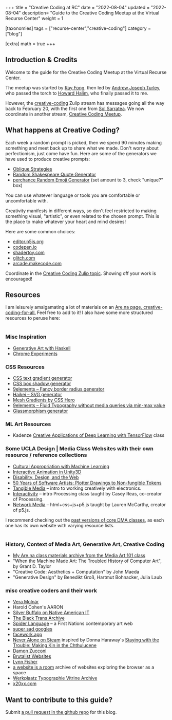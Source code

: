 +++
title = "Creative Coding at RC"
date = "2022-08-04"
updated = "2022-08-04"
description= "Guide to the Creative Coding Meetup at the Virtual Recurse Center"
weight = 1

[taxonomies]
tags = ["recurse-center","creative-coding"]
category = ["blog"]

[extra]
math = true
+++
## Introduction & Credits

Welcome to the guide for the Creative Coding Meetup at the Virtual Recurse Center.
<!--more-->
The meetup was started by [Ray Fong](http://rfong.github.io/), then led by [Andrew Joseph Turley](https://github.com/aturley), who passed the torch to [Howard Halim](https://github.com/Plasma-Vortex), who finally passed it to me.

However, the [creative-coding](https://recurse.zulipchat.com/#narrow/stream/224779-creative-coding) Zulip stream has messages going all the way back to February 20, with the first one from [Sol Sarratea](https://solsarratea.world/). We now coordinate in another stream, [Creative Coding Meetup](https://recurse.zulipchat.com/#narrow/stream/19042-397-Bridge/topic/Creative.20Coding.20Meetup).

## What happens at Creative Coding?

Each week a random prompt is picked, then we spend 90 minutes making something and meet back up to share what we made. Don't worry about perfectionism, just come have fun.
Here are some of the generators we have used to produce creative prompts:

- [Oblique Strategies](http://stoney.sb.org/eno/oblique.html)
- [Random Shakespeare Quote Generator](https://codepen.io/jacob4/full/EVqeWM)
- [perchance Random Emoji Generator](https://perchance.org/emoji) (set amount to 3, check "unique?" box)

You can use whatever language or tools you are comfortable or uncomfortable with.

Creativity manifests in different ways, so don't feel restricted to making something visual, "artistic", or even related to the chosen prompt. This is the place to make whatever your heart and mind desires!

Here are some common choices:

- [editor.p5js.org](https://editor.p5js.org/)
- [codepen.io](https://codepen.io/)
- [shadertoy.com](https://www.shadertoy.com/)
- [glitch.com](https://glitch.com/)
- [arcade.makecode.com](https://arcade.makecode.com/)

Coordinate in the [Creative Coding Zulip topic](https://recurse.zulipchat.com/#narrow/stream/19042-397-Bridge/topic/Creative.20Coding.20Meetup).
Showing off your work is encouraged!

## Resources

I am leisurely amalgamating a lot of materials on an [Are.na page, creative-coding-for-all.](https://www.are.na/anastasia-davydova-lewis/creative-coding-for-all) Feel free to add to it! I also have some more structured resources to peruse here:
<br><br>

### Misc Inspiration

- [Generative Art with Haskell](https://paytonturnage.com/writing/generating-art-with-haskell/)
- [Chrome Experiments](https://experiments.withgoogle.com/collection/chrome)

### CSS Resources

- [CSS text gradient generator](https://colorffy.com/text-gradient-generator)
- [CSS box shadow generator](https://shadows.brumm.af/)
- [9elements – Fancy border radius generator](https://9elements.github.io/fancy-border-radius/)
- [Haikei – SVG generator](https://haikei.app/)
- [Mesh Gradients by CSS Hero](https://haikei.app/)
- [9elements – Fluid Typography without media queries via min-max value](https://min-max-calculator.9elements.com/)
- [Glassmorphism generator](https://ui.glass/generator/)

### ML Art Resources

- Kadenze [Creative Applications of Deep Learning with TensorFlow](https://www.kadenze.com/courses/creative-applications-of-deep-learning-with-tensorflow/info) class

### Some UCLA Design | Media Class Websites with their own resource / reference collections

- [Cultural Appropriation with Machine Learning](http://pkmital.com/home/2021/09/01/ucla-course-on-cultural-appropriation-with-machine-learning/)
- [Interactive Animation in Unity3D](https://classes.dma.ucla.edu/Fall21/172/?page_id=101)
- [Disability, Design, and the Web](https://lmccart.github.io/DMA171-disability-design-web/#resources)
- [50 Years of Software Artists: Plotter Drawings to Non-fungible Tokens](https://classes.dma.ucla.edu/Fall21/289-2/)
- [Tangible Media](https://classes.dma.ucla.edu/Fall21/152/resources) – intro to working creatively with electronics.
- [Interactivity](https://classes.dma.ucla.edu/Winter21/28/) – intro Processing class taught by Casey Reas, co-creator of Processing.
- [Network Media](https://classes.dma.ucla.edu/Fall19/161/#resources) – html+css+js+p5.js taught by Lauren McCarthy, creator of p5.js.

I recommend checking out the [past versions of core DMA classes](https://classes.dma.ucla.edu/?cTerm=Winter&cYear=2021), as each one has its own website with varying resource lists.
<br><br>

### History, Context of Media Art, Generative Art, Creative Coding

- [My Are.na class materials archive from the Media Art 101 class](https://www.are.na/anastasia-davydova-lewis/ucla-dma101-design-media-arts)
- "When the Machine Made Art: The Troubled History of Computer Art", by Grant D. Taylor
- "Creative Code: Aesthetics + Computation" by John Maeda
- "Generative Design" by Benedikt Groß, Hartmut Bohnacker, Julia Laub

### misc creative coders and their work

- [Vera Molnár](https://en.wikipedia.org/wiki/Vera_Moln%C3%A1r)
- Harold Cohen's AARON
- [Silver Buffalo on Native American IT](http://web.archive.org/web/20161103091706/http://silverbuffalo.org/NAA-NativeIT.html)
- [The Black Trans Archive](https://blacktransarchive.com/)
- [Spider Language](https://web.archive.org/web/20020323214647/http://neutralground.sk.ca/artistprojects/spiderlanguage/index.html) – a First Nations contemporary art web
- [super sad googles](https://super-sad-googles.glitch.me/)
- [facework.app](https://facework.app/)
- [Never Alone on Steam](https://store.steampowered.com/app/295790/Never_Alone_Kisima_Ingitchuna/) inspired by Donna Haraway's [Staying with the Trouble: Making Kin in the Chthulucene](https://www.dukeupress.edu/staying-with-the-trouble)
- [Damon Zucconi](https://www.damonzucconi.com/)
- [Brutalist Websites](https://brutalistwebsites.com/)
- [Lynn Fisher](https://lynnandtonic.com/)
- [a website is a room](https://a-website-is-a-room.net/) archive of websites exploring the browser as a space
- [Werkplaatz Typographie Vitrine Archive](https://www.werkplaatstypografie.org/#vitrine:https://www.werkplaatstypografie.org/vitrine/archive/)
- [x20xx.com](https://x20xx.com/)

## Want to contribute to this guide?

Submit [a pull request in the github repo](https://github.com/asyapluggedin/asyaplugged.in/blob/main/content/know/2022-08-04-rc-creative-coding.md) for this blog.
